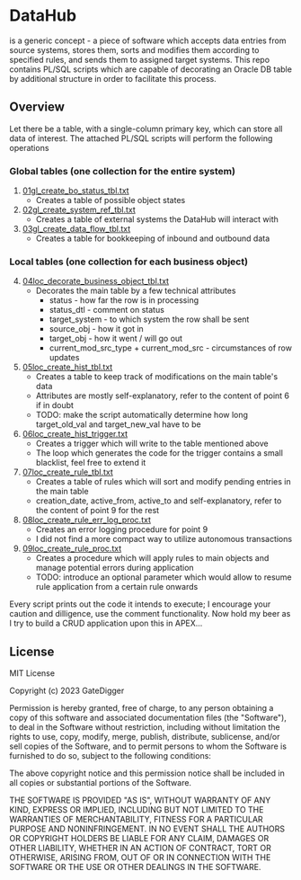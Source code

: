 # DataHub
is a generic concept - a piece of software which accepts data entries from source systems, stores them, sorts and modifies them according to specified rules, and sends them to assigned target systems. This repo contains PL/SQL scripts which are capable of decorating an Oracle DB table by additional structure in order to facilitate this process.

## Overview
Let there be a table, with a single-column primary key, which can store all data of interest. The attached PL/SQL scripts will perform the following operations

### Global tables (one collection for the entire system)
1. [01gl_create_bo_status_tbl.txt](src/01gl_create_bo_status_tbl.txt)
   - Creates a table of possible object states
2. [02gl_create_system_ref_tbl.txt](src/02gl_create_system_ref_tbl.txt)
   - Creates a table of external systems the DataHub will interact with
3. [03gl_create_data_flow_tbl.txt](src/03gl_create_data_flow_tbl.txt)
   - Creates a table for bookkeeping of inbound and outbound data
### Local tables (one collection for each business object)
4. [04loc_decorate_business_object_tbl.txt](src/04loc_decorate_business_object_tbl.txt)
   - Decorates the main table by a few technical attributes
     - status - how far the row is in processing
     - status_dtl - comment on status
     - target_system - to which system the row shall be sent
     - source_obj - how it got in
     - target_obj - how it went / will go out
     - current_mod_src_type + current_mod_src - circumstances of row updates
5. [05loc_create_hist_tbl.txt](src/05loc_create_hist_tbl.txt)
   - Creates a table to keep track of modifications on the main table's data
   - Attributes are mostly self-explanatory, refer to the content of point 6 if in doubt
   - TODO: make the script automatically determine how long target_old_val and target_new_val have to be
6. [06loc_create_hist_trigger.txt](src/06loc_create_hist_trigger.txt)
   - Creates a trigger which will write to the table mentioned above
   - The loop which generates the code for the trigger contains a small blacklist, feel free to extend it
7. [07loc_create_rule_tbl.txt](src/07loc_create_rule_tbl.txt)
   - Creates a table of rules which will sort and modify pending entries in the main table
   - creation_date, active_from, active_to and self-explanatory, refer to the content of point 9 for the rest
8. [08loc_create_rule_err_log_proc.txt](src/08loc_create_rule_err_log_proc.txt)
   - Creates an error logging procedure for point 9
   - I did not find a more compact way to utilize autonomous transactions
9. [09loc_create_rule_proc.txt](src/09loc_create_rule_proc.txt)
   - Creates a procedure which will apply rules to main objects and manage potential errors during application
   - TODO: introduce an optional parameter which would allow to resume rule application from a certain rule onwards
  
Every script prints out the code it intends to execute; I encourage your caution and dilligence, use the comment functionality. Now hold my beer as I try to build a CRUD application upon this in APEX...

## License

MIT License

Copyright (c) 2023 GateDigger

Permission is hereby granted, free of charge, to any person obtaining a copy
of this software and associated documentation files (the "Software"), to deal
in the Software without restriction, including without limitation the rights
to use, copy, modify, merge, publish, distribute, sublicense, and/or sell
copies of the Software, and to permit persons to whom the Software is
furnished to do so, subject to the following conditions:

The above copyright notice and this permission notice shall be included in all
copies or substantial portions of the Software.

THE SOFTWARE IS PROVIDED "AS IS", WITHOUT WARRANTY OF ANY KIND, EXPRESS OR
IMPLIED, INCLUDING BUT NOT LIMITED TO THE WARRANTIES OF MERCHANTABILITY,
FITNESS FOR A PARTICULAR PURPOSE AND NONINFRINGEMENT. IN NO EVENT SHALL THE
AUTHORS OR COPYRIGHT HOLDERS BE LIABLE FOR ANY CLAIM, DAMAGES OR OTHER
LIABILITY, WHETHER IN AN ACTION OF CONTRACT, TORT OR OTHERWISE, ARISING FROM,
OUT OF OR IN CONNECTION WITH THE SOFTWARE OR THE USE OR OTHER DEALINGS IN THE
SOFTWARE.
